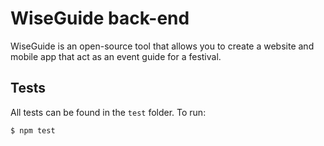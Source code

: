 # WiseGuide back-end

WiseGuide is an open-source tool that allows you to create a website and mobile app
that act as an event guide for a festival.

## Tests

All tests can be found in the `test` folder. To run:

```
$ npm test
```